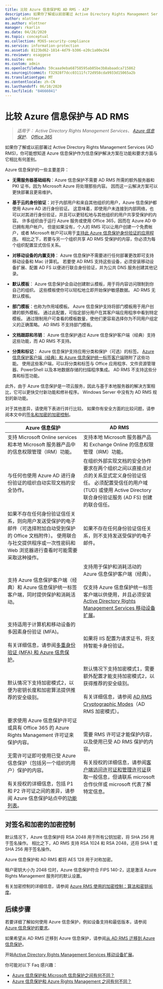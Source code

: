 ```yaml
---
title: 比较 Azure 信息保护和 AD RMS - AIP
description: 如果你了解或以前部署过 Active Directory Rights Management Services (AD RMS)，你可能想知道 Azure 信息保护在功能和要求方面与它相比有何差别。
author: mlottner
ms.author: mlottner
manager: rkarlin
ms.date: 04/28/2020
ms.topic: conceptual
ms.collection: M365-security-compliance
ms.service: information-protection
ms.assetid: 8123bd62-1814-4d79-b306-e20c1a00e264
ms.reviewer: esaggese
ms.suite: ems
ms.custom: admin
ms.openlocfilehash: 59caaa9eba68758595ab05be3b8abaadca715862
ms.sourcegitcommit: f32928f7dcc03111fc72d958cda9933d15065a2b
ms.translationtype: MT
ms.contentlocale: zh-CN
ms.lasthandoff: 06/10/2020
ms.locfileid: "84666041"
---
```

# <a name="comparing-azure-information-protection-and-ad-rms"></a>比较 Azure 信息保护与 AD RMS

>*适用于： Active Directory Rights Management Services、 [Azure 信息保护](https://azure.microsoft.com/pricing/details/information-protection)、 [Office 365](https://download.microsoft.com/download/E/C/F/ECF42E71-4EC0-48FF-AA00-577AC14D5B5C/Azure_Information_Protection_licensing_datasheet_EN-US.pdf)*

如果你了解或以前部署过 Active Directory Rights Management Services (AD RMS)，你可能想知道 Azure 信息保护作为信息保护解决方案在功能和要求方面与它相比有何差别。

Azure 信息保护的一些主要差异：

- **无需服务器基础结构**：Azure 信息保护不需要 AD RMS 所需的额外服务器和 PKI 证书，因为 Microsoft Azure 将处理那些内容。 因而这一云解决方案可以更快部署且更易维护。

- **基于云的身份验证**：对于内部用户和来自其他组织的用户，Azure 信息保护都使用 Azure AD 进行身份验证。 这意味着，即使用户未连接到内部网络，也可以对其进行身份验证，并且可以更轻松地与其他组织的用户共享受保护的内容。 许多组织由于运行 Azure 服务或使用 Office 365，因而在 Azure AD 中已拥有用户帐户。 但是如果没有，个人的 RMS 可以让用户创建一个免费帐户，或者 Microsoft 帐户可以用于[支持此 Azure 信息保护身份验证的应用程序](secure-collaboration-documents.md#supported-scenarios-for-opening-protected-documents)。 相比之下，若要与另一个组织共享 AD RMS 受保护的内容，你必须为每个组织配置显式信任关系。

- **对移动设备的内置支持**： Azure 信息保护不需要进行任何部署更改即可支持移动设备和 Mac 计算机。 若要使 AD RMS 支持这些设备，必须安装移动设备扩展、配置 AD FS 以便进行联合身份验证，并为公共 DNS 服务创建其他记录。

- **默认模板**： Azure 信息保护会自动创建默认模板，用于将内容访问限制到你自己的组织。 这些模板使你可以轻松地立即开始保护敏感数据。 AD RMS 无默认模板。

- **部门模板**：也称为作用域模板。 Azure 信息保护支持将部门模板用于用户创建的额外模板。 通过此配置，可指定部分用户在其客户端应用程序中看到特定模板。 通过限制用户可查看的模板数量，使他们更容易选择你为不同用户组定义的正确策略。 AD RMS 不支持部门模板。

- **文档跟踪和吊销**： Azure 信息保护通过 Azure 信息保护客户端（经典）支持这些功能，而 AD RMS 不支持。

- **分类和标记**： Azure 信息保护支持应用分类和保护（可选）的标签。 [Azure 信息保护客户端（经典）和 Azure 信息保护统一标签客户端](./rms-client/use-client.md#choose-which-labeling-client-to-use-for-windows-computers)随附了这些功能。 使用这些客户端，可以将分类和标签与 Office 应用程序、文件资源管理器、PowerShell 以及本地数据存储的扫描程序集成。 AD RMS 不支持这些分类和标签功能。

此外，由于 Azure 信息保护是一项云服务，因此与基于本地服务器的解决方案相比，它可以更快交付新功能和修补程序。 Windows Server 中没有为 AD RMS 规划的新功能。

对于其他差异，请使用下表进行并行比较。 如果你有安全方面的比较问题，请参阅本文中的[签名和加密的加密控制](#cryptographic-controls-for-signing-and-encryption)。

|Azure 信息保护|AD RMS|
|-----------------------------------------------------------------------------------------|--------------------------------------------------------|
|支持 Microsoft Online services 和本地 Microsoft 服务器产品中的信息权限管理（IRM）功能。|支持本地 Microsoft 服务器产品和 Exchange Online 的信息权限管理（IRM）功能。|
|与任何也使用 Azure AD 进行身份验证的组织自动实现文档的安全协作。|在组织外部实现文档的安全协作要求在两个组织之间以直接点对点的关系显式定义身份验证信任。 必须配置受信任的用户域 (TUD) 或使用 Active Directory 联合身份验证服务 (AD FS) 创建的联合信任。|
|如果不存在任何身份验证信任关系，则向用户发送受保护的电子邮件（可选择附加自动受到保护的 Office 文档附件）。 使用联合与社交提供程序或一次性密码和 Web 浏览器进行查看时可能需要采取这种操作。|如果不存在任何身份验证信任关系，则不支持发送受保护的电子邮件。|
|支持 Azure 信息保护客户端（经典）和 Azure 信息保护统一标签客户端，同时提供保护和消耗活动。|支持用于保护和消耗活动的 Azure 信息保护客户端（经典）。 <br /><br />仅支持 Azure 信息保护统一标签客户端以供使用，并且必须安装[Active Directory Rights Management Services 移动设备扩展](./active-directory-rights-manage-mobile-device.md)。
|支持适用于计算机和移动设备的多因素身份验证 (MFA)。<br /><br />有关详细信息，请参阅[多重身份验证 (MFA) 和 Azure 信息保护](./requirements-azure-ad.md#multi-factor-authentication-mfa-and-azure-information-protection)。|如果将 IIS 配置为请求证书，将支持智能卡身份验证。|
|默认情况下支持加密模式2，以便为密钥长度和加密算法提供推荐的安全级别。|默认情况下支持加密模式1，需要额外配置才能支持加密模式2，以获得推荐的安全级别。<br /><br />有关详细信息，请参阅 [AD RMS Cryptographic Modes](https://go.microsoft.com/fwlink/?LinkId=266659)（AD RMS 加密模式）。|
|要求使用 Azure 信息保护许可证或具有 Office 365 的 Azure Rights Management 许可证来保护内容。 <br /><br />无需许可证即可使用已受 Azure 信息保护（包括另一个组织的用户）保护的内容。<br /><br />有关授权的详细信息，包括 P1 和 P2 许可证之间的差异，请参阅 Azure 信息保护站点中的[功能列表](https://www.microsoft.com/cloud-platform/azure-information-protection-features)。|需要 RMS 许可证才能保护内容，以及使用已受 AD RMS 保护的内容。<br /><br />有关授权的详细信息，请参阅[客户端访问许可证和管理许可证](https://www.microsoft.com/Licensing/product-licensing/client-access-license.aspx)获取一般信息，但请联系 microsoft 合作伙伴或 microsoft 代表了解特定信息。|

## <a name="cryptographic-controls-for-signing-and-encryption"></a>对签名和加密的加密控制
默认情况下，Azure 信息保护将 RSA 2048 用于所有公钥加密，将 SHA 256 用于签名操作。 相比之下，AD RMS 支持 RSA 1024 和 RSA 2048，还将 SHA 1 或 SHA 256 用于签名操作。

Azure 信息保护和 AD RMS 都将 AES 128 用于对称加密。

租户密钥大小为 2048 位时，Azure 信息保护符合 FIPS 140-2，这是激活 Azure Rights Management 服务时的默认设置。 

有关加密控制的详细信息，请参阅 [Azure RMS 使用的加密控制：算法和密钥长度](how-does-it-work.md#cryptographic-controls-used-by-azure-rms-algorithms-and-key-lengths)。


## <a name="next-steps"></a>后续步骤
若要详细了解如何使用 Azure 信息保护，例如设备支持和最低版本，请参阅[Azure 信息保护的要求](requirements.md)。

如果希望从 AD RMS 迁移到 Azure 信息保护，请参阅[从 AD RMS 迁移到 Azure 信息保护](migrate-from-ad-rms-to-azure-rms.md)。

开始[Active Directory Rights Management Services 移动设备扩展](./active-directory-rights-manage-mobile-device.md)。 

你可能对以下 Faq 感兴趣：
- [Azure 信息保护和 Microsoft 信息保护之间有何不同？](faqs.md#whats-the-difference-between-azure-information-protection-and-microsoft-information-protection)
- [Azure 信息保护和 Azure Rights Management 之间有何不同？](faqs.md#whats-the-difference-between-azure-information-protection-and-azure-rights-management)

